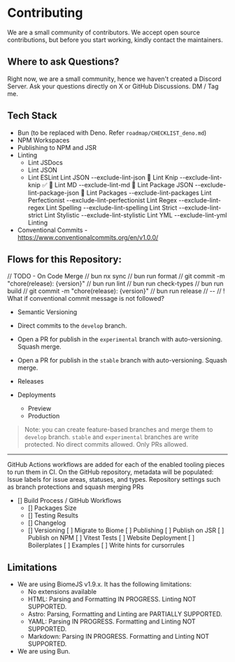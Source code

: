 # Contributing

We are a small community of contributors. We accept open source contributions, but before you start working, kindly contact the maintainers.

## Where to ask Questions?

Right now, we are a small community, hence we haven't created a Discord Server. Ask your questions directly on X or GitHub Discussions. DM / Tag me.

## Tech Stack

- Bun (to be replaced with Deno. Refer `roadmap/CHECKLIST_deno.md`)
- NPM Workspaces
- Publishing to NPM and JSR
- Linting
  - Lint JSDocs
  - Lint JSON
  - Lint ESLint
    Lint JSON	--exclude-lint-json			💯
    Lint Knip	--exclude-lint-knip		✅	💯
    Lint MD	--exclude-lint-md			💯
    Lint Package JSON	--exclude-lint-package-json			💯
    Lint Packages	--exclude-lint-packages
    Lint Perfectionist	--exclude-lint-perfectionist
    Lint Regex	--exclude-lint-regex
    Lint Spelling	--exclude-lint-spelling
    Lint Strict	--exclude-lint-strict
    Lint Stylistic	--exclude-lint-stylistic
    Lint YML	--exclude-lint-yml
    Linting	
- Conventional Commits - https://www.conventionalcommits.org/en/v1.0.0/

## Flows for this Repository:

// TODO - On Code Merge
// bun nx sync
// bun run format
// git commit -m "chore(release): {version}"
// bun run lint
// bun run check-types
// bun run build
// git commit -m "chore(release): {version}"
// bun run release
// --
// ! What if conventional commit message is not followed?

- Semantic Versioning
- Direct commits to the `develop` branch.
- Open a PR for publish in the `experimental` branch with auto-versioning. Squash merge.
- Open a PR for publish in the `stable` branch with auto-versioning. Squash merge.

- Releases
- Deployments
  - Preview
  - Production

> Note: you can create feature-based branches and merge them to `develop` branch.
> `stable` and `experimental` branches are write protected. No direct commits allowed. Only PRs allowed.

-----------------------------------------------------------

GitHub Actions workflows are added for each of the enabled tooling pieces to run them in CI.
On the GitHub repository, metadata will be populated:
Issue labels for issue areas, statuses, and types.
Repository settings such as branch protections and squash merging PRs

- [] Build Process / GitHub Workflows
  - [] Packages Size
  - [] Testing Results
  - [] Changelog
  - [] Versioning
[ ] Migrate to Biome
[ ] Publishing
    [ ] Publish on JSR
    [ ] Publish on NPM
[ ] Vitest Tests
[ ] Website Deployment
[ ] Boilerplates
[ ] Examples
[ ] Write hints for cursorrules

## Limitations

- We are using BiomeJS v1.9.x. It has the following limitations:
  - No extensions available
  - HTML: Parsing and Formatting IN PROGRESS. Linting NOT SUPPORTED.
  - Astro: Parsing, Formatting and Linting are PARTIALLY SUPPORTED.
  - YAML: Parsing IN PROGRESS. Formatting and Linting NOT SUPPORTED.
  - Markdown: Parsing IN PROGRESS. Formatting and Linting NOT SUPPORTED.
- We are using Bun.
